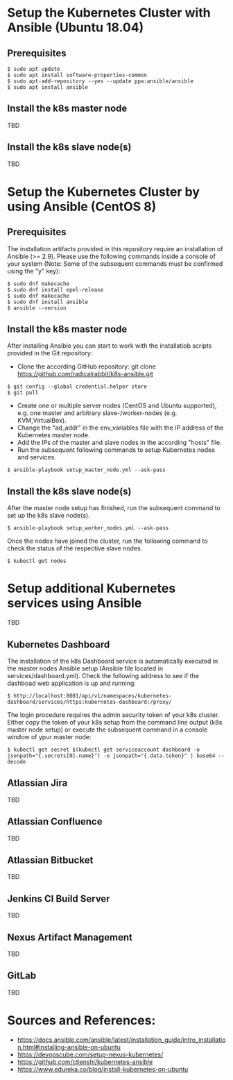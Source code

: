# Setup the Kubernetes Cluster with Ansible (Ubuntu 18.04)

## Prerequisites
```
$ sudo apt update
$ sudo apt install software-properties-common
$ sudo apt-add-repository --yes --update ppa:ansible/ansible
$ sudo apt install ansible
```

## Install the k8s master node
TBD

## Install the k8s slave node(s)
TBD

# Setup the Kubernetes Cluster by using Ansible (CentOS 8)
## Prerequisites
The installation artifacts provided in this repository require an installation of Ansible (>= 2.9). Please use the following commands inside a console of your system (Note: Some of the subsequent commands must be confirmed using the "y" key):

```
$ sudo dnf makecache
$ sudo dnf install epel-release
$ sudo dnf makecache
$ sudo dnf install ansible
$ ansible --version
```

## Install the k8s master node
After installing Ansible you can start to work with the installatiob scripts provided in the Git repository:

* Clone the according GitHub repository: git clone https://github.com/radicalrabbit/k8s-ansible.git
```
$ git config --global credential.helper store
$ git pull
```
* Create one or multiple server nodes (CentOS and Ubuntu supported), e.g. one master and arbitrary slave-/worker-nodes (e.g. KVM,VirtualBox).
* Change the “ad_addr” in the env_variables file with the IP address of the Kubernetes master node.
* Add the IPs of the master and slave nodes in the according "hosts" file.
* Run the subsequent following commands to setup Kubernetes nodes and services.
```
$ ansible-playbook setup_master_node.yml --ask-pass
```

## Install the k8s slave node(s)
After the master node setup has finished, run the subsequent command to set up the k8s slave node(s).
```
$ ansible-playbook setup_worker_nodes.yml --ask-pass
```
Once the nodes have joined the cluster, run the following command to check the status of the respective slave nodes.
```
$ kubectl get nodes
```

# Setup additional Kubernetes services using Ansible
TBD

## Kubernetes Dashboard
The installation of the k8s Dashboard service is automatically executed in the master nodes Ansible setup (Ansible file located in services/dashboard.yml). Check the following address to see if the dashboad web application is up and running:
```
$ http://localhost:8001/api/v1/namespaces/kubernetes-dashboard/services/https:kubernetes-dashboard:/proxy/
```
The login procedure requires the admin security token of your k8s cluster. Either copy the token of your k8s setup from the command line output (k8s master node setup) or execute the subsequent command in a console window of ypur master node:
```
$ kubectl get secret $(kubectl get serviceaccount dashboard -o jsonpath="{.secrets[0].name}") -o jsonpath="{.data.token}" | base64 --decode
```
## Atlassian Jira
TBD

## Atlassian Confluence
TBD

## Atlassian Bitbucket
TBD

## Jenkins CI Build Server
TBD

## Nexus Artifact Management
TBD

## GitLab
TBD

# Sources and References:
* https://docs.ansible.com/ansible/latest/installation_guide/intro_installation.html#installing-ansible-on-ubuntu
* https://devopscube.com/setup-nexus-kubernetes/
* https://github.com/ctienshi/kubernetes-ansible
* https://www.edureka.co/blog/install-kubernetes-on-ubuntu

